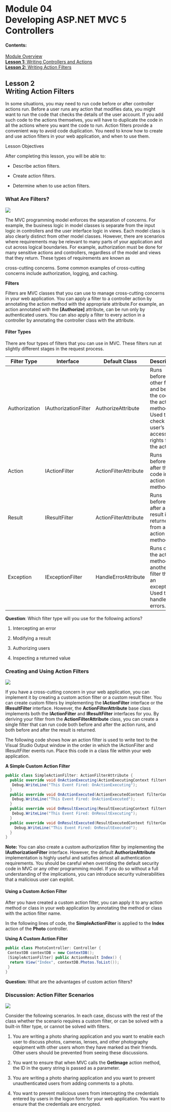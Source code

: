 # Module 04 <br> Developing ASP.NET MVC 5 Controllers

#### Contents:

[Module Overview](04-0.md)    
[**Lesson 1:** Writing Controllers and Actions](04-1.md)    
[**Lesson 2:** Writing Action Filters](04-2.md)    

## Lesson 2 <br> **Writing Action Filters**

In some situations, you may need to run code before or after controller actions run. Before a user runs any action that modifies data, you might want to run the code that checks the details of the user account. If you add such code to the actions themselves, you will have to duplicate the code in all the actions where you want the code to run. Action filters provide a convenient way to avoid code duplication. You need to know how to create and use action filters in your web application, and when to use them.

Lesson Objectives

After completing this lesson, you will be able to:

- Describe action filters.

- Create action filters.

- Determine when to use action filters.

### What Are Filters?

![](_/4-6.jpg)

The MVC programming model enforces the separation of concerns. For example, the business logic in model classes is separate from the input logic in controllers and the user interface logic in views. Each model class is also clearly distinct from other model classes. However, there are scenarios where requirements may be relevant to many parts of your application and cut across logical boundaries. For example, authorization must be done for many sensitive actions and controllers, regardless of the model and views that they return. These types of requirements are known as

cross-cutting concerns. Some common examples of cross-cutting concerns include authorization, logging, and caching.

**Filters**

Filters are MVC classes that you can use to manage cross-cutting concerns in your web application. You can apply a filter to a controller action by annotating the action method with the appropriate attribute.For example, an action annotated with the **[Authorize]** attribute, can be run only by authenticated users. You can also apply a filter to every action in a controller by annotating the controller class with the attribute.

#### **Filter Types**

There are four types of filters that you can use in MVC. These filters run at slightly different stages in the request process.

|Filter Type|Interface|Default Class|Description|
|-|-|-|-|
|Authorization|IAuthorizationFilter|AuthorizeAttribute|Runs before any other filter and before the code in the action method. Used to check a user’s access rights for the action.|
|Action|IActionFilter|ActionFilterAttribute|Runs before and after the code in the action method.|
|Result|IResultFilter|ActionFilterAttribute|Runs before and after a result is returned from an action method.|
|Exception|IExceptionFilter|HandleErrorAttribute|Runs only if the action method or another filter throws an exception. Used to handle errors.|

**Question**: Which filter type will you use for the following actions?

1. Intercepting an error

2. Modifying a result

3. Authorizing users

4. Inspecting a returned value

### Creating and Using Action Filters

![](_/4-7.png)

If you have a cross-cutting concern in your web application, you can implement it by creating a custom action filter or a custom result filter. You can create custom filters by implementing the **IActionFilter** interface or the **IResultFilter** interface. However, the **ActionFilterAttribute** base class implements both the **IActionFilter** and **IResultFilter** interfaces for you. By deriving your filter from the **ActionFilterAttribute** class, you can create a single filter that can run code both before and after the action runs, and both before and after the result is returned.

The following code shows how an action filter is used to write text to the Visual Studio Output window in the order in which the IActionFilter and IResultFilter events run. Place this code in a class file within your web application.

**A Simple Custom Action Filter**

``` cs
public class SimpleActionFilter: ActionFilterAttribute {
  public override void OnActionExecuting(ActionExecutingContext filterContext) {
   Debug.WriteLine("This Event Fired: OnActionExecuting");
  }
  public override void OnActionExecuted(ActionExecutedContext filterContext) {
   Debug.WriteLine("This Event Fired: OnActionExecuted");
  }
  public override void OnResultExecuting(ResultExecutingContext filterContext) {
   Debug.WriteLine("This Event Fired: OnResultExecuting");
  }
  public override void OnResultExecuted(ResultExecutedContext filterContext) {
    Debug.WriteLine("This Event Fired: OnResultExecuted");
  } 
} 
```

**Note:** You can also create a custom authorization filter by implementing the **IAuthorizationFilter** interface. However, the default **AuthorizeAttribute** implementation is highly useful and satisfies almost all authentication requirements. You should be careful when overriding the default security code in MVC or any other programming model. If you do so without a full understanding of the implications, you can introduce security vulnerabilities that a malicious user can exploit.

#### **Using a Custom Action Filter**

After you have created a custom action filter, you can apply it to any action method or class in your web application by annotating the method or class with the action filter name.

In the following lines of code, the **SimpleActionFilter** is applied to the **Index** action of the **Photo** controller.

**Using A Custom Action Filter**

``` cs
public class PhotoController: Controller {
 ContextDB contextDB = new ContextDB();
 [SimpleActionFilter] public ActionResult Index() {
  return View("Index", contextDB.Photos.ToList());
 }
}
```

**Question:** What are the advantages of custom action filters?

### Discussion: Action Filter Scenarios

![](_/4-8.jpg)

Consider the following scenarios. In each case, discuss with the rest of the class whether the scenario requires a custom filter, or can be solved with a built-in filter type, or cannot be solved with filters.

1. You are writing a photo sharing application and you want to enable each user to discuss photos, cameras, lenses, and other photography equipment with other users whom they have marked as their friends. Other users should be prevented from seeing these discussions.

2. You want to ensure that when MVC calls the **GetImage** action method, the ID in the query string is passed as a parameter.

3. You are writing a photo sharing application and you want to prevent unauthenticated users from adding comments to a photo.

4. You want to prevent malicious users from intercepting the credentials entered by users in the logon form for your web application. You want to ensure that the credentials are encrypted.

